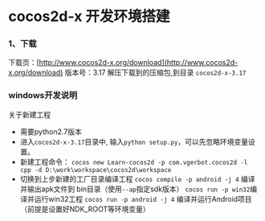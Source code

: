 # cocos2d-x 开发环境搭建


### 1、下载

下载页：[http://www.cocos2d-x.org/download](http://www.cocos2d-x.org/download)
版本号：3.17
解压下载到的压缩包,到目录 `cocos2d-x-3.17`


### windows开发说明

关于新建工程

- 需要python2.7版本
- 进入`cocos2d-x-3.17`目录中, 输入`python setup.py`，可以先忽略环境变量设置。
- 新建工程命令：
    `cocos new Learn-cocos2d -p com.vgerbot.cocos2d -l cpp -d D:\work\workspace\cocos2d\workspace`
- 切换到上步新建的工厂目录编译工程
    `cocos compile -p android -j 4` 编译并输出apk文件到 bin目录（使用`--ap`指定sdk版本）
    `cocos run -p win32`编译并运行win32工程
    `cocos run -p android -j 4` 编译并运行Android项目（前提是设置好NDK_ROOT等环境变量）
